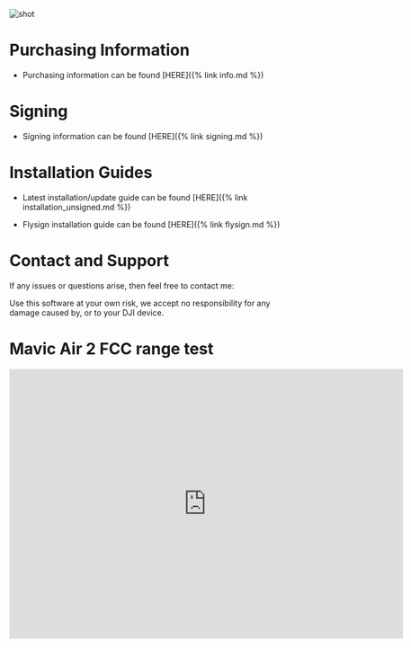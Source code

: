 ![shot](https://user-images.githubusercontent.com/2493592/115835276-0082c680-a40e-11eb-93b4-10c0ad6f0b6a.jpeg)


# Purchasing Information

* Purchasing information can be found [HERE]({% link info.md %})



# Signing

* Signing information can be found [HERE]({% link signing.md %})


# Installation Guides

* Latest installation/update guide can be found [HERE]({% link installation_unsigned.md %})

* Flysign installation guide can be found [HERE]({% link flysign.md %})



# Contact and Support

If any issues or questions arise, then feel free to contact me:

<a href="{{ site.data.social-media.email.href }}{{ site.data.social-media.email.id }}"> <i class="fa {{ site.data.social-media.email.fa-icon }}" style="font-size: 50px;"></i></a>


Use this software at your own risk, we accept no responsibility for any damage caused by, or to your DJI device.

# Mavic Air 2 FCC range test

<div class="embed-container">
     <iframe width="700" height="480" src="https://www.youtube.com/embed/bDLAtuueoVU?rel=0" title="YouTube video player" frameborder="0" allow="accelerometer; autoplay; clipboard-write; encrypted-media; gyroscope; picture-in-picture" allowfullscreen></iframe>
</div>


